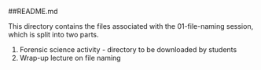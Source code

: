 ##README.md

This directory contains the files associated with the 01-file-naming session, which is split into two parts.

1. Forensic science activity - directory to be downloaded by students 
2. Wrap-up lecture on file naming 
